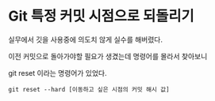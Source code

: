 # Git 특정 커밋 시점으로 되돌리기

실무에서 깃을 사용중에 의도치 않게 실수를 해버렸다.

이전 커밋으로 돌아가야할 필요가 생겼는데 명령어를 몰라서 찾아보니

git reset 이라는 명령어가 있었다.

```
git reset --hard [이동하고 싶은 시점의 커밋 해시 값]
```